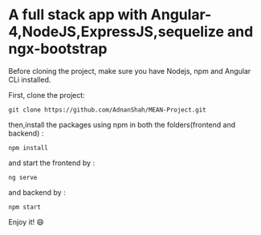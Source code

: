 # A full stack app with Angular-4,NodeJS,ExpressJS,sequelize and ngx-bootstrap  
Before cloning the project, make sure you have Nodejs, npm and Angular CLi installed.

First, clone the project:
```
git clone https://github.com/AdnanShah/MEAN-Project.git
```

then,install the packages using npm in both the folders(frontend and backend) :

```
npm install
```
and start the frontend by :

```
ng serve
```
and backend by :

```
npm start
```
Enjoy it! :smile:
